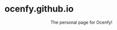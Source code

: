  <link rel="shortcut icon" type="image/x-icon" href="favicon.ico">

# ocenfy.github.io

<center>The personal page for Ocenfy!</center>
